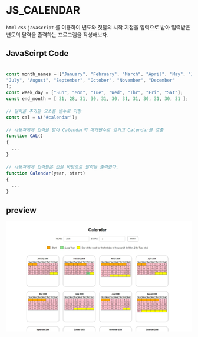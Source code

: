 # JS_CALENDAR
```html``` ```css``` ```javascript``` 를 이용하여 년도와 첫달의 시작 지점을 입력으로 받아 입력받은 년도의 달력을 출력하는 
프로그램을 작성해보자.

## JavaScirpt Code

```javascript

const month_names = ["January", "February", "March", "April", "May", "June",
"July", "August", "September", "October", "November", "December"
];
const week_day = ["Sun", "Mon", "Tue", "Wed", "Thr", "Fri", "Sat"];
const end_month = [ 31, 28, 31, 30, 31, 30, 31, 31, 30, 31, 30, 31 ];

// 달력을 추가할 요소를 변수로 저장
const cal = $('#calendar');

// 사용자에게 입력을 받아 Calendar의 매개변수로 넘기고 Calendar를 호출
function CAL()
{
  ...
}

// 사용자에게 입력받은 값을 바탕으로 달력을 출력한다. 
function Calendar(year, start)
{
  ...
}
```


## preview
![alt text](https://github.com/sokhyg9016/HTML_CALENDAR/blob/master/calendar_js/dist/Preview.JPG)
